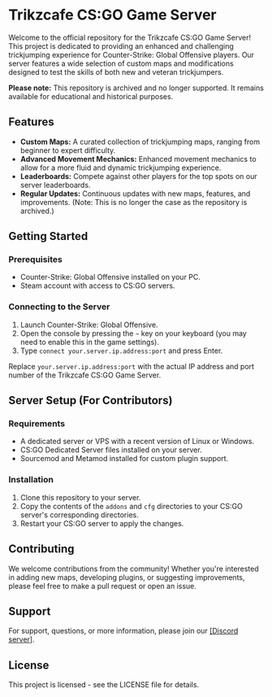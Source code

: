 # Trikzcafe CS:GO Game Server

Welcome to the official repository for the Trikzcafe CS:GO Game Server! This project is dedicated to providing an enhanced and challenging trickjumping experience for Counter-Strike: Global Offensive players. Our server features a wide selection of custom maps and modifications designed to test the skills of both new and veteran trickjumpers.

**Please note:** This repository is archived and no longer supported. It remains available for educational and historical purposes.

## Features

- **Custom Maps:** A curated collection of trickjumping maps, ranging from beginner to expert difficulty.
- **Advanced Movement Mechanics:** Enhanced movement mechanics to allow for a more fluid and dynamic trickjumping experience.
- **Leaderboards:** Compete against other players for the top spots on our server leaderboards.
- **Regular Updates:** Continuous updates with new maps, features, and improvements. (Note: This is no longer the case as the repository is archived.)

## Getting Started

### Prerequisites

- Counter-Strike: Global Offensive installed on your PC.
- Steam account with access to CS:GO servers.

### Connecting to the Server

1. Launch Counter-Strike: Global Offensive.
2. Open the console by pressing the `~` key on your keyboard (you may need to enable this in the game settings).
3. Type `connect your.server.ip.address:port` and press Enter.

Replace `your.server.ip.address:port` with the actual IP address and port number of the Trikzcafe CS:GO Game Server.

## Server Setup (For Contributors)

### Requirements

- A dedicated server or VPS with a recent version of Linux or Windows.
- CS:GO Dedicated Server files installed on your server.
- Sourcemod and Metamod installed for custom plugin support.

### Installation

1. Clone this repository to your server.
2. Copy the contents of the `addons` and `cfg` directories to your CS:GO server's corresponding directories.
3. Restart your CS:GO server to apply the changes.

## Contributing

We welcome contributions from the community! Whether you're interested in adding new maps, developing plugins, or suggesting improvements, please feel free to make a pull request or open an issue.

## Support

For support, questions, or more information, please join our [[Discord server]](https://discord.gg/AJj9xjCfhy).

## License

This project is licensed - see the LICENSE file for details.
